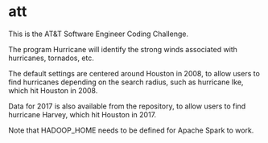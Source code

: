 # att
This is the AT&amp;T Software Engineer Coding Challenge.

The program Hurricane will identify the strong winds associated with hurricanes, tornados, etc.

The default settings are centered around Houston in 2008, to allow users to find hurricanes depending on the search radius, such as hurricane Ike, which hit Houston in 2008.

Data for 2017 is also available from the repository, to allow users to find hurricane Harvey, which hit Houston in 2017.

Note that HADOOP_HOME needs to be defined for Apache Spark to work.
